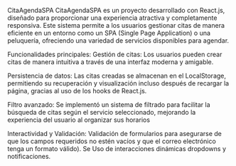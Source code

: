 CitaAgendaSPA
CitaAgendaSPA es un proyecto desarrollado con React.js, diseñado para proporcionar una experiencia atractiva y completamente responsiva. Este sistema permite a los usuarios gestionar citas de manera eficiente en un entorno como un SPA (Single Page Application) o una peluquería, ofreciendo una variedad de servicios disponibles para agendar.

Funcionalidades principales:
Gestión de citas:
Los usuarios pueden crear citas de manera intuitiva a través de una interfaz moderna y amigable.

Persistencia de datos:
Las citas creadas se almacenan en el LocalStorage, permitiendo su recuperación y visualización incluso después de recargar la página, gracias al uso de los hooks de React.js.

Filtro avanzado:
Se implementó un sistema de filtrado para facilitar la búsqueda de citas según el servicio seleccionado, mejorando la experiencia del usuario al organizar sus horarios

Interactividad y Validación:
Validación de formularios para asegurarse de que los campos requeridos no estén vacíos y que el correo electrónico tenga un formato válido).
Se  Uso de interacciones dinámicas  dropdowns y notificaciones.
